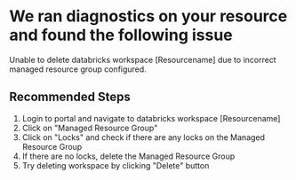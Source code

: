 <properties
    pageTitle="Databricks workspace failed to delete"
    description="Unable to delete Databricks workspace."
    infoBubbleText="Unable to delete databricks workspace {Resourcename} due to incorrect managed resource group configured."
    service="microsoft.databricks"
    resource="workspaces"
    authors="nsarang"
    ms.author="nsarang"
    displayOrder=""
    articleId="Databricks_Workspace_Deletion"
    diagnosticScenario="DatabricksWorkSpaceDeletionInsight"
    selfHelpType="rca"
    supportTopicIds="32677666, 32677735, 32677734, 32677737, 32677733"
    resourceTags=""
    productPesIds="16432"
    cloudEnvironments="public"
/>

# We ran diagnostics on your resource and found the following issue
<!--issueDescription-->
Unable to delete databricks workspace <!--$Resourcename-->[Resourcename]<!--/$Resourcename--> due to incorrect managed resource group configured. 
<!--/issueDescription-->

## **Recommended Steps**

1. Login to portal and navigate to databricks workspace <!--$Resourcename-->[Resourcename]<!--/$Resourcename--> 
2. Click on "Managed Resource Group"
3. Click on "Locks" and check if there are any locks on the Managed Resource Group
4. If there are no locks, delete the Managed Resource Group
5. Try deleting workspace by clicking "Delete" button
